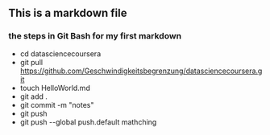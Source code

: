 ## This is a markdown file
### the steps in Git Bash for my first markdown
* cd datasciencecoursera
* git pull https://github.com/Geschwindigkeitsbegrenzung/datasciencecoursera.git
* touch HelloWorld.md
* git add .
* git commit -m "notes"
* git push
* git push --global push.default mathching
